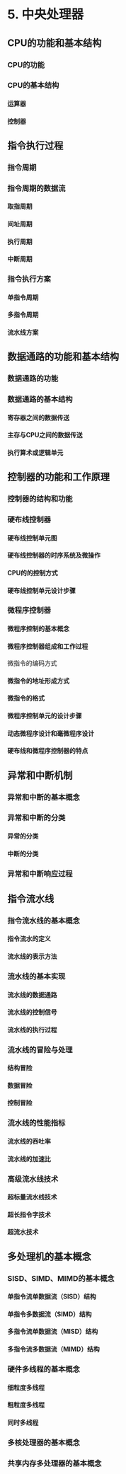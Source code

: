 # 5. 中央处理器

## CPU的功能和基本结构

### CPU的功能

### CPU的基本结构

#### 运算器

#### 控制器

## 指令执行过程

### 指令周期

### 指令周期的数据流

#### 取指周期

#### 间址周期

#### 执行周期

#### 中断周期

### 指令执行方案

#### 单指令周期

#### 多指令周期

#### 流水线方案

## 数据通路的功能和基本结构

### 数据通路的功能

### 数据通路的基本结构

#### 寄存器之间的数据传送

#### 主存与CPU之间的数据传送

#### 执行算术或逻辑单元

## 控制器的功能和工作原理

### 控制器的结构和功能

### 硬布线控制器

#### 硬布线控制单元图

#### 硬布线控制器的时序系统及微操作

#### CPU的的控制方式

#### 硬布线控制单元设计步骤

### 微程序控制器

#### 微程序控制的基本概念

#### 微程序控制器组成和工作过程

微指令的编码方式

#### 微指令的地址形成方式

#### 微指令的格式

#### 微程序控制单元的设计步骤

#### 动态微程序设计和毫微程序设计

#### 硬布线和微程序控制器的特点

## 异常和中断机制

### 异常和中断的基本概念

### 异常和中断的分类

#### 异常的分类

#### 中断的分类

### 异常和中断响应过程

## 指令流水线

### 指令流水线的基本概念

#### 指令流水的定义

#### 流水线的表示方法

### 流水线的基本实现

#### 流水线的数据通路

#### 流水线的控制信号

#### 流水线的执行过程

### 流水线的冒险与处理

#### 结构冒险

#### 数据冒险

#### 控制冒险

### 流水线的性能指标

#### 流水线的吞吐率

#### 流水线的加速比

### 高级流水线技术

#### 超标量流水线技术

#### 超长指令字技术

#### 超流水技术

## 多处理机的基本概念

### SISD、SIMD、MIMD的基本概念

#### 单指令流单数据流（SISD）结构

#### 单指令多数据流（SIMD）结构

#### 多指令流单数据流（MISD）结构

#### 多指令流多数据流（MIMD）结构

### 硬件多线程的基本概念

#### 细粒度多线程

#### 粗粒度多线程

#### 同时多线程

### 多核处理器的基本概念

### 共享内存多处理器的基本概念